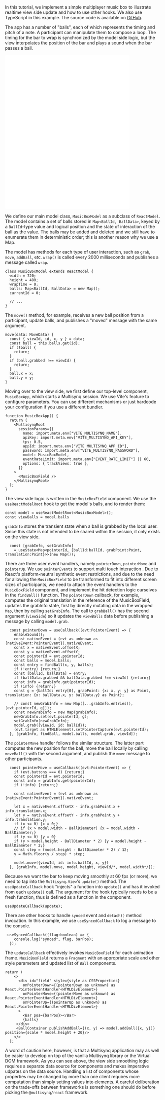 In this tutorial, we implement a simple multiplayer music box to illustrate realtime view side update and how to use other hooks.
We also use TypeScript in this example.
The source code is available on [GitHub](https://github.com/multisynq/multisynq-react-musicbox).

The app has a number of "balls", each of which represents the timing and pitch of a note. A participant can manipulate them to compose a loop. The timing for the bar to wrap is synchronized by the model side logic, but the view interpolates the position of the bar and plays a sound when the bar passes a ball.

<iframe src="../../react-musicbox"
     style="width:80%; height:500px; border:0; border-radius: 4px; overflow:hidden;"
     allow="accelerometer; ambient-light-sensor; camera; encrypted-media; geolocation; gyroscope; hid; microphone; midi; payment; usb; vr; xr-spatial-tracking"
     sandbox="allow-forms allow-modals allow-popups allow-presentation allow-same-origin allow-scripts"
></iframe>


We define our main model class, `MusicBoxModel` as a subclass of `ReactModel`. The model contains a set of balls stored in `Map<BallId, BallData>`, keyed by a `BallId`-type value and logical position and the state of interaction of the ball as the value. The balls may be added and deleted and we still have to enumerate them in deterministic order; this is another reason why we use a Map.

The model has methods for each type of user interaction, such as `grab`, `move`, `addBall`, etc.  `wrap()` is called every 2000 milliseconds and publishes a message called `wrap`.

```
class MusicBoxModel extends ReactModel {
  width = 720;
  height = 480;
  wrapTime = 0;
  balls: Map<BallId, BallData> = new Map();
  currentId = 0;

  // ...
}
```

The `move()` method, for example, receives a new ball position from a participant, update balls, and publishes a "moved" message with the same argument.

```
move(data: MoveData) {
  const { viewId, id, x, y } = data;
  const ball = this.balls.get(id);
  if (!ball) {
    return;
  }
  if (ball.grabbed !== viewId) {
    return;
  }
  ball.x = x;
  ball.y = y;
}
```

Moving over to the view side, we first define our top-level component, `MusicBoxApp`, which starts a Multisynq session. We use Vite's feature to configure parameters. You can use different mechanisms or just hardcode your configuration if you use a different bundler.

```
function MusicBoxApp() {
  return (
    <MultisynqRoot
      sessionParams={{
        name: import.meta.env["VITE_MULTISYNQ_NAME"],
        apiKey: import.meta.env["VITE_MULTISYNQ_API_KEY"],
        tps: 0.5,
        appId: import.meta.env["VITE_MULTISYNQ_APP_ID"],
        password: import.meta.env["VITE_MULTISYNQ_PASSWORD"],
        model: MusicBoxModel,
        eventRateLimit: import.meta.env["EVENT_RATE_LIMIT"] || 60,
        options: { trackViews: true },
      }}
    >
      <MusicBoxField />
    </MultisynqRoot>
  );
}
```

The view side logic is written in the `MusicBoxField` component. We use the `useReactModelRoot` hook to get the model's balls, and to render them:

```
const model = useReactModelRoot<MusicBoxModel>();
const viewBalls = model.balls
```

`grabInfo` stores the transient state when a ball is grabbed by the local user.
Since this state is not intended to be shared within the session, it only exists on the view side.

```
  const [grabInfo, setGrabInfo]
    = useState<Map<pointerId, {ballId:ballId, grabPoint:Point, translation:Point}>>(new Map());
```


There are three user event handlers, namely `pointerDown`, `pointerMove` and `pointerUp`. We use `pointerEvents` to support multi touch interaction . Due to React's platform-neutral synthetic event restrictions, and due to the need for allowing the `MusicBoxField` to be transformed to fit into different screen sizes of participants, we need to attach the event handlers to the `MusicBoxField` component, and implement the hit detection logic ourselves in the `findBall()` function. The `pointerDown` callback, for example, computes the original translation in the reference of the MusicBoxField, updates the grabInfo state, first by directly mutating data in the wrapped `Map`, then by calling `setGrabInfo`. The call to `grabBall()` has the second argument (`viewSide`) so it updates the `viewBalls` data before publishing a message by calling `model.grab`.

```
  const pointerDown = useCallback((evt:PointerEvent) => {
    enableSound();
    const nativeEvent = (evt as unknown as {nativeEvent:PointerEvent}).nativeEvent;
    const x = nativeEvent.offsetX;
    const y = nativeEvent.offsetY;
    const pointerId = evt.pointerId;
    const balls = model.balls;
    const entry = findBall(x, y, balls);
    if (!entry) {return;}
    const [ballId, ballData] = entry;
    if (ballData.grabbed && ballData.grabbed !== viewId) {return;}
    const info = grabInfo.get(pointerId);
    if (info) {return;}
    const g = {ballId: entry[0], grabPoint: {x: x, y: y} as Point, translation: {x: ballData.x, y: ballData.y} as Point};

    // const newGrabInfo = new Map([...grabInfo.entries(), [evt.pointerId, g]]);
    const newGrabInfo = new Map(grabInfo);
    newGrabInfo.set(evt.pointerId, g);
    setGrabInfo(newGrabInfo);
    model.grab({viewId, id: ballId});
    (evt.target as HTMLElement).setPointerCapture(evt.pointerId);
  }, [grabInfo, findBall, model.balls, model.grab, viewId]);
```

The `pointerMove` handler follows the similar structure. The latter part computes the new position for the ball, move the ball locally by calling `moveBall()` with the second argument, and publish the `move` message to other participants.

```
  const pointerMove = useCallback((evt:PointerEvent) => {
    if (evt.buttons === 0) {return;}
    const pointerId = evt.pointerId;
    const info = grabInfo.get(pointerId);
    if (!info) {return;}

    const nativeEvent = (evt as unknown as {nativeEvent:PointerEvent}).nativeEvent;

    let x = nativeEvent.offsetX - info.grabPoint.x + info.translation.x;
    let y = nativeEvent.offsetY - info.grabPoint.y + info.translation.y;
    if (x <= 0) {x = 0;}
    // if (x > model.width - BallDiameter) {x = model.width - BallDiameter;}
    if (y <= 0) {y = 0}
    if (y > model.height - BallDiameter * 2) {y = model.height - BallDiameter * 2;}
    const step = (model.height - BallDiameter * 2) / 12;
    y = Math.floor(y / step) * step;

    model.move({viewId, id: info.ballId, x, y})
  }, [grabInfo, model.move, model.height, viewId/*, model.width*/]);

```

Because we want the bar to keep moving smoothly at 60 fps (or more), we need to tap into the `Multisynq.View`'s `update()` method. The `useUpdateCallback` hook "injects" a function into `update()` and has it invoked from each `update()` call. The argument for the hook typically needs to be a fresh function, thus is defined as a function in the component.

```
useUpdateCallback(update);
```

There are other hooks to handle `synced` event and `detach()` method invocation. In this example, we use `useSyncedCallback` to log a message to the console.

```
 useSyncedCallback((flag:boolean) => {
    console.log("synced", flag, barPos);
  });
```

The `updateCallback` effectively invokes `MusicBoxField` for each animation frame. `MusicBoxField` returns a `Fragment` with an appropriate scale and other style parameters and updated list of `Ball` components.

```
return (
    <>
      <div id="field" style={style as CSSProperties}
        onPointerDown={(pointerDown as unknown) as React.PointerEventHandler<HTMLDivElement>}
        onPointerMove={(pointerMove as unknown) as React.PointerEventHandler<HTMLDivElement>}
        onPointerUp={(pointerUp as unknown) as React.PointerEventHandler<HTMLDivElement>}
      >
        <Bar pos={barPos}></Bar>
        {balls}
     </div>
     <BallContainer publishAddBall={(x, y) => model.addBall({x, y})} position={scale * model.height + 20}/>
    </>
  );
```

A word of caution here, however, is that a Multisynq application may as well be easier to develop on top of the vanilla Multisynq library or the Virtual DOM framework. As you can see above, the view side smoothing logic requires a separate data source for components and makes imperative udpates on the data source. Handling a list of components whose properties may be changed by more than one client requires more computation than simply setting values into elements. A careful deliberation on the trade-offs between frameworks is something one should do before picking the `@multisynq/react` framework.